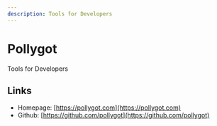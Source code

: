 ```yaml
---
description: Tools for Developers
---
```


# Pollygot

Tools for Developers

## Links

- Homepage: [https://pollygot.com](https://pollygot.com)
- Github: [https://github.com/pollygot](https://github.com/pollygot)
